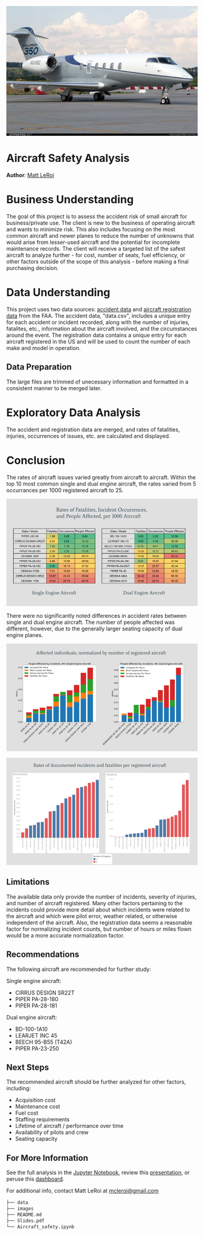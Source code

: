 ![BD-100-1A10.jpg](./Images/BD-100-1A10.jpg) 

# Aircraft Safety Analysis

**Author**: [Matt LeRoi](mailto:mcleroi@gmail.com) 

# Business Understanding

The goal of this project is to assess the accident risk of small aircraft for business/private use. The client is new to the business of operating aircraft and wants to minimize risk. This also includes focusing on the most common aircraft and newer planes to reduce the number of unknowns that would arise from lesser-used aircraft and the potential for incomplete maintenance records. The client will receive a targeted list of the safest aircraft to analyze further - for cost, number of seats, fuel efficiency, or other factors outside of the scope of this analysis - before making a final purchasing decision.

# Data Understanding

This project uses two data sources: [accident data](./data/Aviation_Data.csv) and [aircraft registration data](https://www.faa.gov/licenses_certificates/aircraft_certification/aircraft_registry/releasable_aircraft_download) from the FAA. The accident data, "data.csv", includes a unique entry for each accident or incident recorded, along with the number of injuries, fatalites, etc., information about the aircraft involved, and the circumstances around the event. The registration data contains a unique entry for each aircraft registered in the US and will be used to count the number of each make and model in operation. 

## Data Preparation

The large files are trimmed of unecessary information and formatted in a consistent manner to be merged later.

# Exploratory Data Analysis

The accident and registration data are merged, and rates of fatalities, injuries, occurrences of issues, etc. are calculated and displayed.

# Conclusion

The rates of aircraft issues varied greatly from aircraft to aircraft. Within the top 10 most common single and dual engine aircraft, the rates varied from 5 occurrances per 1000 registered aircraft to 25.  

![Tables.png](./Images/Tables.png)

There were no significantly noted differences in accident rates between single and dual engine aircraft. The number of people affected was different, however, due to the generally larger seating capacity of dual engine planes. 

![Stacked.png](./Images/Stacked.png)

![Bar_chart.png](./Images/Bar_chart.png)

## Limitations

The available data only provide the number of incidents, severity of injuries, and number of aircraft registered. Many other factors pertaining to the incidents could provide more detail about which incidents were related to the aircraft and which were pilot error, weather related, or otherwise independent of the aircraft. Also, the registration data seems a reasonable factor for normalizing incident counts, but number of hours or miles flown would be a more accurate normalization factor. 

## Recommendations

The following aircraft are recommended for further study:

Single engine aircraft:
- CIRRUS DESIGN SR22T
- PIPER PA-28-180
- PIPER PA-28-181

Dual engine aircraft:
- BD-100-1A10
- LEARJET INC 45
- BEECH 95-B55 (T42A)
- PIPER PA-23-250

## Next Steps

The recommended aircraft should be further analyzed for other factors, including:
- Acquisition cost
- Maintenance cost
- Fuel cost
- Staffing requirements
- Lifetime of aircraft / performance over time
- Availability of pilots and crew
- Seating capacity

## For More Information

See the full analysis in the [Jupyter Notebook](./Aircraft_safety.ipynb), review this [presentation](./Slides.pdf), or peruse this [dashboard](https://public.tableau.com/app/profile/matthew.leroi/viz/Aircraft_safety/Dashboard?publish=yes).

For additional info, contact Matt LeRoi at [mcleroi@gmail.com](mailto:mcleroi@gmail.com)

```
├── data
├── images
├── README.md
├── Slides.pdf
└── Aircraft_safety.ipynb
``` 

